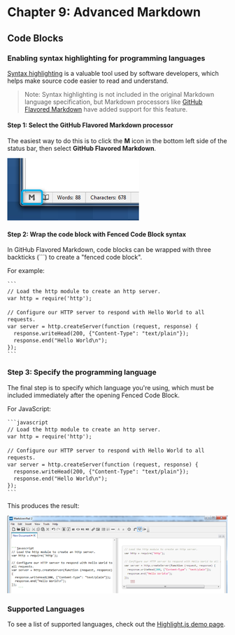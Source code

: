 # Chapter 9: Advanced Markdown

## Code Blocks

### Enabling syntax highlighting for programming languages

[Syntax highlighting](http://en.wikipedia.org/wiki/Syntax_highlighting) is a valuable tool used by software developers, which helps make source code easier to read and understand. 

> Note: Syntax highlighting is not included in the original Markdown language specification, but Markdown processors like [GitHub Flavored Markdown](7-1-github-flavored-markdown.md) have added support for this feature.


#### Step 1: Select the GitHub Flavored Markdown processor

The easiest way to do this is to click the **M** icon in the bottom left side of the status bar, then select **GitHub Flavored Markdown**.

![Quick Markdown Selector](images/markdownpad-quick-markdown-selector.png)

#### Step 2: Wrap the code block with Fenced Code Block syntax

In GitHub Flavored Markdown, code blocks can be wrapped with three backticks (```) to create a "fenced code block". 

For example:

	```
	// Load the http module to create an http server.
	var http = require('http');
	
	// Configure our HTTP server to respond with Hello World to all requests.
	var server = http.createServer(function (request, response) {
	  response.writeHead(200, {"Content-Type": "text/plain"});
	  response.end("Hello World\n");
	});
	```

### Step 3: Specify the programming language

The final step is to specify which language you're using, which must be included immediately after the opening Fenced Code Block.

For JavaScript:

 	```javascript
	// Load the http module to create an http server.
	var http = require('http');
	
	// Configure our HTTP server to respond with Hello World to all requests.
	var server = http.createServer(function (request, response) {
	  response.writeHead(200, {"Content-Type": "text/plain"});
	  response.end("Hello World\n");
	});
	```

This produces the result:

![](images/markdownpad-gfm-syntax-highlighting-javascript.png) 

### Supported Languages

To see a list of supported languages, check out the [Highlight.js demo page](http://highlightjs.org/static/test.html).
